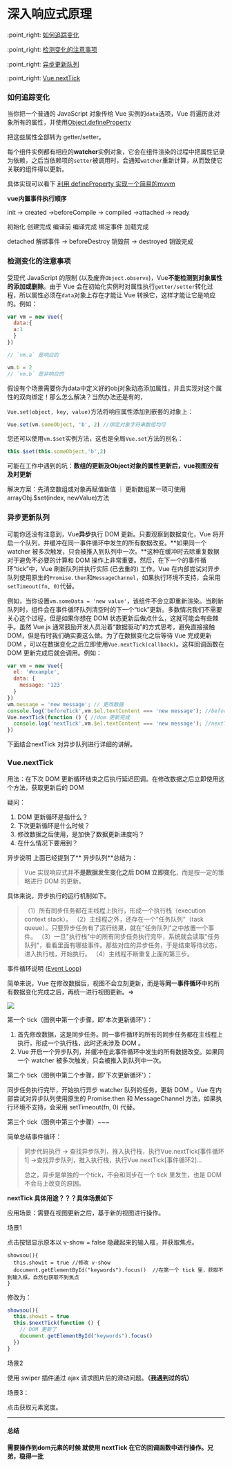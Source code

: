 # 深入响应式原理

:point\_right: [如何追踪变化](#如何追踪变化)

:point\_right: [检测变化的注意事项](#检测变化的注意事项)

:point\_right: [异步更新队列](#异步更新队列)

:point\_right:  [Vue.nextTick](#vuenexttick)

### 如何追踪变化

当你把一个普通的 JavaScript 对象传给 Vue 实例的`data`选项，Vue 将遍历此对象所有的属性，并使用[Object.defineProperty](https://developer.mozilla.org/en-US/docs/Web/JavaScript/Reference/Global_Objects/Object/defineProperty)

把这些属性全部转为 getter/setter。

每个组件实例都有相应的**watcher**实例对象，它会在组件渲染的过程中把属性记录为依赖，之后当依赖项的`setter`被调用时，会通知`watcher`重新计算，从而致使它关联的组件得以更新。

具体实现可以看下 [利用 defineProperty 实现一个简易的mvvm](https://www.jianshu.com/p/ad9f18f0bdb1)

**vue内置事件执行顺序**

init -&gt; created -&gt;beforeCompile -&gt; compiled -&gt;attached -&gt; ready

初始化 创建完成    编译前           编译完成     绑定事件     加载完成

detached    解绑事件 -&gt; beforeDestroy  销毁前 -&gt;  destroyed   销毁完成

### 检测变化的注意事项

受现代 JavaScript 的限制 \(以及废弃`Object.observe`\)，Vue**不能检测到对象属性的添加或删除**。由于 Vue 会在初始化实例时对属性执行`getter/setter`转化过程，所以属性必须在`data`对象上存在才能让 Vue 转换它，这样才能让它是响应的。例如：

```js
var vm = new Vue({
  data:{
  a:1
  }
})

// `vm.a` 是响应的

vm.b = 2
// `vm.b` 是非响应的
```

假设有个场景需要你为data中定义好的obj对象动态添加属性，并且实现对这个属性的双向绑定！那么怎么解决？当然办法还是有的，

`Vue.set(object, key, value)`方法将响应属性添加到嵌套的对象上：

```js
Vue.set(vm.someObject, 'b', 2) //绑定对象字符串数组均可
```

您还可以使用`vm.$set`实例方法，这也是全局`Vue.set`方法的别名：

```js
this.$set(this.someObject,'b',2)
```

可能在工作中遇到的坑：**数组的更新及Object对象的属性更新后，vue视图没有及时更新**

解决方案：先清空数组或对象再赋值新值 ｜ 更新数组某一项可使用arrayObj.$set\(index, newValue\)方法

### 异步更新队列

可能你还没有注意到，Vue**异步**执行 DOM 更新。只要观察到数据变化，Vue 将开启一个队列，并缓冲在同一事件循环中发生的所有数据改变。**如果同一个 watcher 被多次触发，只会被推入到队列中一次。**这种在缓冲时去除重复数据对于避免不必要的计算和 DOM 操作上非常重要。然后，在下一个的事件循环“tick”中，Vue 刷新队列并执行实际 \(已去重的\) 工作。Vue 在内部尝试对异步队列使用原生的`Promise.then`和`MessageChannel`，如果执行环境不支持，会采用`setTimeout(fn, 0)`代替。

例如，当你设置`vm.someData = 'new value'`，该组件不会立即重新渲染。当刷新队列时，组件会在事件循环队列清空时的下一个“tick”更新。多数情况我们不需要关心这个过程，但是如果你想在 DOM 状态更新后做点什么，这就可能会有些棘手。虽然 Vue.js 通常鼓励开发人员沿着“数据驱动”的方式思考，避免直接接触 DOM，但是有时我们确实要这么做。为了在数据变化之后等待 Vue 完成更新 DOM ，可以在数据变化之后立即使用`Vue.nextTick(callback)`。这样回调函数在 DOM 更新完成后就会调用。例如：

```js
var vm = new Vue({
  el: '#example',
  data: {
    message: '123'
  }
})
vm.message = 'new message'; // 更改数据
console.log('beforeTick',vm.$el.textContent === 'new message'); //beforeTick false => 设置message后DOM还没有更新
Vue.nextTick(function () { //dom 更新完成
  console.log('nextTick',vm.$el.textContent === 'new message'); //nextTick true
})
```

下面结合nextTick 对异步队列进行详细的讲解。

### Vue.nextTick

用法：在下次 DOM 更新循环结束之后执行延迟回调。在修改数据之后立即使用这个方法，获取更新后的 DOM

疑问：

1. DOM 更新循环是指什么？
2. 下次更新循环是什么时候？
3. 修改数据之后使用，是加快了数据更新进度吗？
4. 在什么情况下要用到？

异步说明 上面已经提到了** 异步队列**总结为：

> Vue 实现响应式并**不是数据发生变化之后 DOM 立即变化**，而是按一定的策略进行 DOM 的更新。

具体来说，异步执行的运行机制如下。

> （1）所有同步任务都在主线程上执行，形成一个执行栈（execution context stack）。
> （2）主线程之外，还存在一个"任务队列"（task queue）。只要异步任务有了运行结果，就在"任务队列"之中放置一个事件。
> （3）一旦"执行栈"中的所有同步任务执行完毕，系统就会读取"任务队列"，看看里面有哪些事件。那些对应的异步任务，于是结束等待状态，进入执行栈，开始执行。
> （4）主线程不断重复上面的第三步。

事件循环说明 \([Event Loop](/JavaScript/OO/eventLoop.md)\)

简单来说，Vue 在修改数据后，视图不会立刻更新，而是等**同一事件循环**中的所有数据变化完成之后，再统一进行视图更新。=&gt;

![](/assets/nextTick.png)

第一个 tick（图例中第一个步骤，即'本次更新循环'）：

1. 首先修改数据，这是同步任务。同一事件循环的所有的同步任务都在主线程上执行，形成一个执行栈，此时还未涉及 DOM 。
2. Vue 开启一个异步队列，并缓冲在此事件循环中发生的所有数据改变。如果同一个 watcher 被多次触发，只会被推入到队列中一次。

第二个 tick（图例中第二个步骤，即'下次更新循环'）：

同步任务执行完毕，开始执行异步 watcher 队列的任务，更新 DOM 。Vue 在内部尝试对异步队列使用原生的 Promise.then 和 MessageChannel 方法，如果执行环境不支持，会采用 setTimeout\(fn, 0\) 代替。

第三个 tick（图例中第三个步骤）~~~

简单总结事件循环：

> 同步代码执行 -&gt; 查找异步队列，推入执行栈，执行Vue.nextTick\[事件循环1\] -&gt;查找异步队列，推入执行栈，执行Vue.nextTick\[事件循环2\]...
>
> 总之，异步是单独的一个tick，不会和同步在一个 tick 里发生，也是 DOM 不会马上改变的原因。

**nextTick 具体用途？？？具体场景如下**

应用场景：需要在视图更新之后，基于新的视图进行操作。

场景1

点击按钮显示原本以 v-show = false 隐藏起来的输入框，并获取焦点。

```
showsou(){
  this.showit = true //修改 v-show
  document.getElementById("keywords").focus()  //在第一个 tick 里，获取不到输入框，自然也获取不到焦点
}
```

修改为：

```js
showsou(){
  this.showit = true
  this.$nextTick(function () {
    // DOM 更新了
    document.getElementById("keywords").focus()
  })
}
```

场景2

使用 swiper 插件通过 ajax 请求图片后的滑动问题。**（我遇到过的坑）**

场景3：

点击获取元素宽度。

---

#### **总结**

**需要操作到dom元素的时候 就使用 nextTick 在它的回调函数中进行操作。兄弟，稳得一批**
